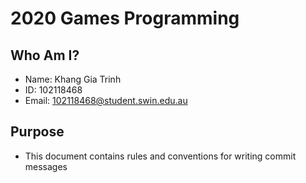 # 2020 Games Programming

## Who Am I?

* Name: Khang Gia Trinh
* ID: 102118468
* Email: 102118468@student.swin.edu.au

## Purpose

* This document contains rules and conventions for writing commit messages
